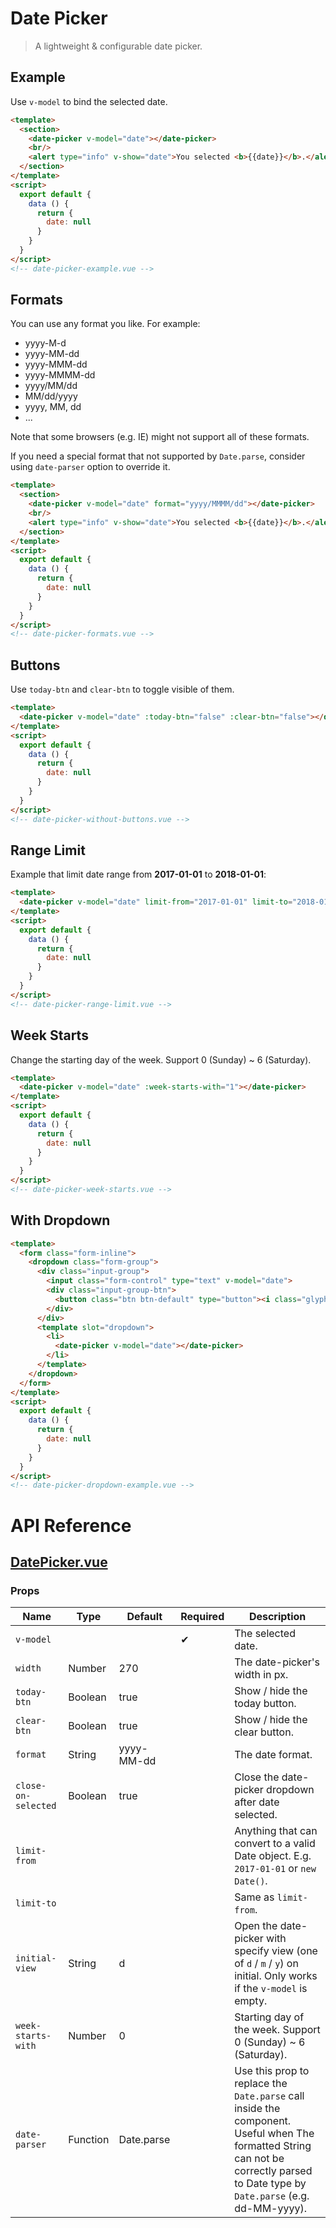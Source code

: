 # Date Picker

> A lightweight & configurable date picker.

## Example

Use `v-model` to bind the selected date.

```html
<template>
  <section>
    <date-picker v-model="date"></date-picker>
    <br/>
    <alert type="info" v-show="date">You selected <b>{{date}}</b>.</alert>
  </section>
</template>
<script>
  export default {
    data () {
      return {
        date: null
      }
    }
  }
</script>
<!-- date-picker-example.vue -->
```

## Formats

You can use any format you like. For example:

* yyyy-M-d
* yyyy-MM-dd
* yyyy-MMM-dd
* yyyy-MMMM-dd
* yyyy/MM/dd
* MM/dd/yyyy
* yyyy, MM, dd
* ...

Note that some browsers (e.g. IE) might not support all of these formats.

If you need a special format that not supported by `Date.parse`, consider using `date-parser` option to override it.

```html
<template>
  <section>
    <date-picker v-model="date" format="yyyy/MMMM/dd"></date-picker>
    <br/>
    <alert type="info" v-show="date">You selected <b>{{date}}</b>.</alert>
  </section>
</template>
<script>
  export default {
    data () {
      return {
        date: null
      }
    }
  }
</script>
<!-- date-picker-formats.vue -->
```

## Buttons

Use `today-btn` and `clear-btn` to toggle visible of them.

```html
<template>
  <date-picker v-model="date" :today-btn="false" :clear-btn="false"></date-picker>
</template>
<script>
  export default {
    data () {
      return {
        date: null
      }
    }
  }
</script>
<!-- date-picker-without-buttons.vue -->
```

## Range Limit

Example that limit date range from **2017-01-01** to **2018-01-01**:

```html
<template>
  <date-picker v-model="date" limit-from="2017-01-01" limit-to="2018-01-01"></date-picker>
</template>
<script>
  export default {
    data () {
      return {
        date: null
      }
    }
  }
</script>
<!-- date-picker-range-limit.vue -->
```

## Week Starts

Change the starting day of the week. Support 0 (Sunday) ~ 6 (Saturday).

```html
<template>
  <date-picker v-model="date" :week-starts-with="1"></date-picker>
</template>
<script>
  export default {
    data () {
      return {
        date: null
      }
    }
  }
</script>
<!-- date-picker-week-starts.vue -->
```

## With Dropdown

```html
<template>
  <form class="form-inline">
    <dropdown class="form-group">
      <div class="input-group">
        <input class="form-control" type="text" v-model="date">
        <div class="input-group-btn">
          <button class="btn btn-default" type="button"><i class="glyphicon glyphicon-calendar"></i></button>
        </div>
      </div>
      <template slot="dropdown">
        <li>
          <date-picker v-model="date"></date-picker>
        </li>
      </template>
    </dropdown>
  </form>
</template>
<script>
  export default {
    data () {
      return {
        date: null
      }
    }
  }
</script>
<!-- date-picker-dropdown-example.vue -->
```

# API Reference

## [DatePicker.vue](https://github.com/wxsms/uiv/tree/master/src/components/datepicker/DatePicker.vue)

### Props

Name                | Type       | Default    | Required | Description
----------------    | ---------- | --------   | -------- | -----------------------
`v-model`           |            |            | &#10004; | The selected date.
`width`             | Number     | 270        |          | The date-picker's width in px.
`today-btn`         | Boolean    | true       |          | Show / hide the today button.
`clear-btn`         | Boolean    | true       |          | Show / hide the clear button.
`format`            | String     | yyyy-MM-dd |          | The date format.
`close-on-selected` | Boolean    | true       |          | Close the date-picker dropdown after date selected.
`limit-from`        |            |            |          | Anything that can convert to a valid Date object. E.g. `2017-01-01` or `new Date()`.
`limit-to`          |            |            |          | Same as `limit-from`.
`initial-view`      | String     | d          |          | Open the date-picker with specify view (one of `d` / `m` / `y`) on initial. Only works if the `v-model` is empty.
`week-starts-with`  | Number     | 0          |          | Starting day of the week. Support 0 (Sunday) ~ 6 (Saturday).
`date-parser`       | Function   | Date.parse |          | Use this prop to replace the `Date.parse` call inside the component. Useful when The formatted String can not be correctly parsed to Date type by `Date.parse` (e.g. dd-MM-yyyy).
